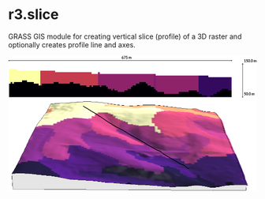 # r3.slice
GRASS GIS module for creating vertical slice (profile) of a 3D raster and optionally creates profile line and axes.

![Example](r3_slice.png?raw=true "Example output")

